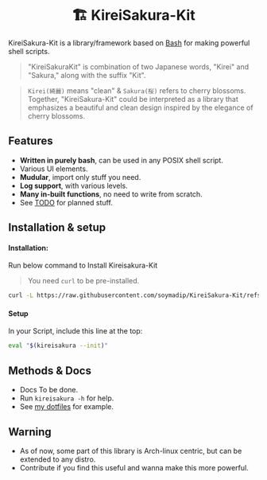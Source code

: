  <h1 align="center"> 🏗 KireiSakura-Kit</h1>

KireiSakura-Kit is a library/framework based on [Bash](https://www.gnu.org/software/bash/) for making powerful shell scripts.

> "KireiSakuraKit" is combination of two Japanese words, "Kirei" and "Sakura," along with the suffix "Kit". 

>`Kirei(綺麗)` means "clean" & `Sakura(桜)` refers to cherry blossoms. Together, "KireiSakura-Kit" could be interpreted as a library that emphasizes a beautiful and clean design inspired by the elegance of cherry blossoms. 


## Features

- **Written in purely bash**, can be used in any POSIX shell script.
- Various UI elements.
- **Mudular**, import only stuff you need.
- **Log support**, with various levels.
- **Many in-built functions**, no need to write from scratch.
- See [TODO](./TODO.md) for planned stuff.

## Installation & setup

#### Installation:
Run below command to Install Kireisakura-Kit
> You need `curl` to be pre-installed.
```bash
curl -L https://raw.githubusercontent.com/soymadip/KireiSakura-Kit/refs/heads/install/install.sh | bash
```
#### Setup
In your Script, include this line at the top: 
```bash
eval "$(kireisakura --init)"
```


## Methods & Docs

- Docs To be done.
- Run `kireisakura -h` for help.
- See [my dotfiles](https://github.com/soymadip/Dotfiles/blob/dotfiles/install/start.sh) for example.


## Warning

- As of now, some part of this library is Arch-linux centric, but can be extended to any distro.
- Contribute if you find this useful and wanna make this more powerful.

